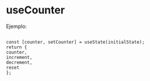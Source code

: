 # useCounter

Ejemplo:

```

const [counter, setCounter] = useState(initialState);
return {
counter,
increment,
decrement,
reset
};

```
